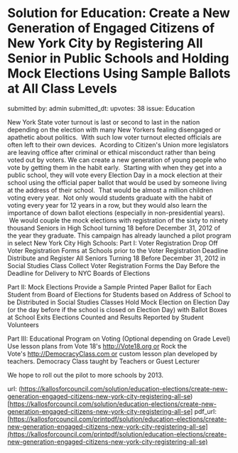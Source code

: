# Solution for Education: Create a New Generation of Engaged Citizens of New York City by Registering All Senior in Public Schools and Holding Mock Elections Using Sample Ballots at All Class Levels #

submitted by: admin
submitted_dt: 
upvotes: 38
issue: Education

New York State voter turnout is last or second to last in the nation depending on the election with many New Yorkers fealing disengaged or apathetic about politics.  With such low voter turnout elected officials are often left to their own devices.  Acording to Citizen's Union more legislators are leaving office after criminal or ethical misconduct rather than being voted out by voters.
We can create a new generation of young people who vote by getting them in the habit early.  Starting with when they get into a public school, they will vote every Election Day in a mock election at their school using the official paper ballot that would be used by someone living at the address of their school.  That would be almost a million children voting every year.  Not only would students graduate with the habit of voting every year for 12 years in a row, but they would also learn the importance of down ballot elections (especially in non-presidential years).  We would couple the mock elections with registration of the sixty to ninety thousand Seniors in High School turning 18 before December 31, 2012 of the year they graduate.
This campaign has already launched a pilot program in select New York City High Schools:
Part I: Voter Registration
Drop Off Voter Registration Forms at Schools prior to the Voter Registration Deadline
Distribute and Register All Seniors Turning 18 Before December 31, 2012 in Social Studies Class
Collect Voter Registration Forms the Day Before the Deadline for Delivery to NYC Boards of Elections

Part II: Mock Elections
Provide a Sample Printed Paper Ballot for Each Student from Board of Elections for Students based on Address of School to be Distributed in Social Studies Classes
Hold Mock Election on Election Day (or the day before if the school is closed on Election Day) with Ballot Boxes at School Exits
Elections Counted and Results Reported by Student Volunteers

Part III: Educational Program on Voting (Optional depending on Grade Level)
Use lesson plans from Vote 18's http://Vote18.org or Rock the Vote's http://DemocracyClass.com or custom lesson plan developed by teachers.
Democracy Class taught by Teachers or Guest Lecturer

We hope to roll out the pilot to more schools by 2013.

url: (https://kallosforcouncil.com/solution/education-elections/create-new-generation-engaged-citizens-new-york-city-registering-all-se)[https://kallosforcouncil.com/solution/education-elections/create-new-generation-engaged-citizens-new-york-city-registering-all-se]
pdf_url: [https://kallosforcouncil.com/printpdf/solution/education-elections/create-new-generation-engaged-citizens-new-york-city-registering-all-se](https://kallosforcouncil.com/printpdf/solution/education-elections/create-new-generation-engaged-citizens-new-york-city-registering-all-se)